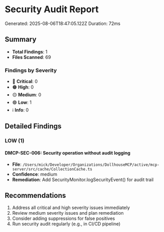 # Security Audit Report

Generated: 2025-08-06T18:47:05.122Z
Duration: 72ms

## Summary

- **Total Findings**: 1
- **Files Scanned**: 69

### Findings by Severity

- 🔴 **Critical**: 0
- 🟠 **High**: 0
- 🟡 **Medium**: 0
- 🟢 **Low**: 1
- ℹ️ **Info**: 0

## Detailed Findings

### LOW (1)

#### DMCP-SEC-006: Security operation without audit logging

- **File**: `/Users/mick/Developer/Organizations/DollhouseMCP/active/mcp-server/src/cache/CollectionCache.ts`
- **Confidence**: medium
- **Remediation**: Add SecurityMonitor.logSecurityEvent() for audit trail

## Recommendations

1. Address all critical and high severity issues immediately
2. Review medium severity issues and plan remediation
3. Consider adding suppressions for false positives
4. Run security audit regularly (e.g., in CI/CD pipeline)
